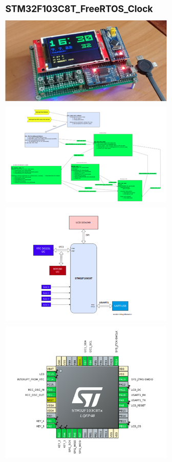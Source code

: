 # STM32F103C8T_FreeRTOS_Clock

![alt text](https://github.com/OlegDemk/STM32F103C8T_FreeRTOS_Clock/blob/main/Photo.jpg)

![alt text](https://github.com/OlegDemk/STM32F103C8T_FreeRTOS_Clock/blob/main/Structure_of_project.png)

![alt text](https://github.com/OlegDemk/STM32F103C8T_FreeRTOS_Clock/blob/main/hardware_1.png)

![alt text](https://github.com/OlegDemk/STM32F103C8T_FreeRTOS_Clock/blob/main/hardware_2.png)

